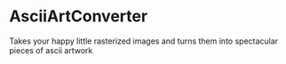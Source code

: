 # AsciiArtConverter
Takes your happy little rasterized images and turns them into spectacular pieces of ascii artwork
